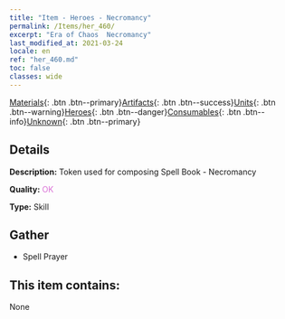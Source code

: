 ```yaml
---
title: "Item - Heroes - Necromancy"
permalink: /Items/her_460/
excerpt: "Era of Chaos  Necromancy"
last_modified_at: 2021-03-24
locale: en
ref: "her_460.md"
toc: false
classes: wide
---
```

 [Materials](/Items/){: .btn .btn--primary}[Artifacts](/Items/Artifacts/){: .btn .btn--success}[Units](/Items/Units/){: .btn .btn--warning}[Heroes](/Items/Heroes/){: .btn .btn--danger}[Consumables](/Items/Consumables/){: .btn .btn--info}[Unknown](/Items/Unknown/){: .btn .btn--primary}

## Details
 **Description:** Token used for composing Spell Book - Necromancy

 **Quality:** <span style="color: #DA70D6">OK</span>

 **Type:** Skill

## Gather

*    Spell Prayer 

## This item contains:

  None

